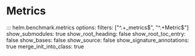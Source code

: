 # Metrics

::: helm.benchmark.metrics
    options:
        filters: ["^.+_metrics$", "^.+Metric$"]
        show_submodules: true
        show_root_heading: false
        show_root_toc_entry: false
        show_bases: false
        show_source: false
        show_signature_annotations: true
        merge_init_into_class: true
